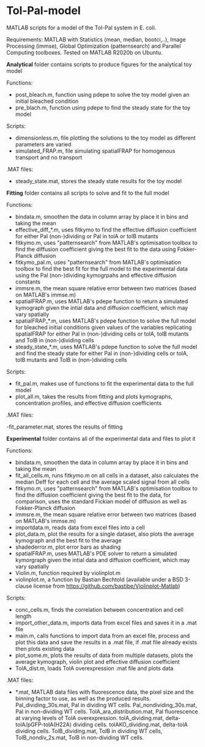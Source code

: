 # Tol-Pal-model
MATLAB scripts for a model of the Tol-Pal system in E. coli. 

Requirements: MATLAB with Statistics (mean, median, bootci,..), Image Processing (immse), Global Optimization (patternsearch) and Parallel Computing toolboxes. Tested on MATLAB R2020b on Ubuntu.

**Analytical** folder contains scripts to produce figures for the analytical toy model 

Functions:

- post_bleach.m, function using pdepe to solve the toy model given an initial bleached condition
- pre_blach.m, function using pdepe to find the steady state for the toy model

Scripts:

- dimensionless.m, file plotting the solutions to the toy model as different parameters are varied
- simulated_FRAP.m, file simulating spatialFRAP for homogenous transport and no transport

.MAT files:

- steady_state.mat, stores the steady state results for the toy model

**Fitting** folder contains all scripts to solve and fit to the full model

Functions:

- bindata.m, smoothen the data in column array by place it in bins and taking the mean
- effective_diff_*.m, uses fitkymo to find the effective diffusion coefficient for either Pal (non-)dividing or Pal in tolA or tolB mutants
- fitkymo.m, uses "patternsearch" from MATLAB's optimisation toolbox to find the diffusion coefficient giving the best fit to the data using Fokker-Planck diffusion
- fitkymo_pal.m, uses "patternsearch" from MATLAB's optimisation toolbox to find the best fit for the full model to the experimental data using the Pal (non-)dividing kymogrpahs and effective diffusion constants
- immsre.m, the mean square relative error between two matrices (based on MATLAB's immse.m)
- spatialFRAP.m, uses MATLAB's pdepe function to return a simulated kymograph given the intial data and diffusion coefficient, which may vary spatially
- spatialFRAP_*.m, uses MATLAB's pdepe function to solve the full model for bleached initial conditions given values of the variables replicating spatialFRAP for either Pal in (non-)dividing cells or tolA, tolB mutants and TolB in (non-)dividing cells
- steady_state_*.m, uses MATLAB's pdepe function to solve the full model and find the steady state  for either Pal in (non-)dividing cells or tolA, tolB mutants and TolB in (non-)dividing cells

Scripts:

- fit_pal.m, makes use of functions to fit the experimental data to the full model
- plot_all.m, takes the results from fitting and plots kymographs, concentration profiles, and effective diffusion coefficients

.MAT files:

-fit_parameter.mat, stores the results of fitting

**Experimental** folder contains all of the experimental data and files to plot it

Functions:

- bindata.m, smoothen the data in column array by place it in bins and taking the mean
- fit_all_cells.m, runs fitkymo.m on all cells in a dataset, also calculates the median Deff for each cell and the average scaled signal from all cells
- fitkymo.m, uses "patternsearch" from MATLAB's optimisation toolbox to find the diffusion coefficient giving the best fit to the data, for comparison, uses the standard Fickian model of diffusion as well as Fokker-Planck diffusion
- immsre.m, the mean square relative error between two matrices (based on MATLAB's immse.m)
- importdata.m, reads data from excel files into a cell
- plot_data.m, plot the results for a single dataset, also plots the average kymograph and the best fit to the average
- shadederror.m, plot error bars as shading
- spatialFRAP.m, uses MATLAB's PDE solver to return a simulated kymorgraph given the intial data and diffusion coefficient, which may vary spatially
- Violin.m, function required by violinplot.m
- violinplot.m, a function by Bastian Bechtold (available under a BSD 3-clause license from https://github.com/bastibe/Violinplot-Matlab)

Scripts:

- conc_cells.m, finds the correlation between concentration and cell length
- import_other_data.m, imports data from excel files and saves it in a .mat file
- main.m, calls functions to import data from an excel file, process and plot this data and save the results in a .mat file, if .mat file already exists then plots existing data
- plot_some.m, plots the results of data from multiple datasets, plots the average kymograph, violin plot and effective diffusion coefficient
- TolA_dist.m, loads TolA overexpression .mat file and plots data

.MAT files:

- *.mat, MATLAB data files with fluorescence data, the pixel size and the binning factor to use, as well as the produced results. Pal_dividing_30s.mat, Pal in dividing WT cells. Pal_nondividing_30s.mat, Pal in non-dividing WT cells. TolA_ara_distribution.mat, Pal fluorescence at varying levels of TolA overexpression. tolA_dividing.mat, delta-tolA/pGFP-tolA(H22A) dividing cells. tolAKO_dividing.mat, delta-tolA dividing cells. TolB_dividing.mat, TolB in dividing WT cells, TolB_nondiv_2s.mat, TolB in non-dividing WT cells.   

